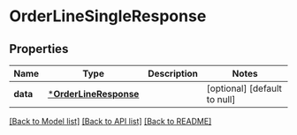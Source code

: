 # OrderLineSingleResponse

## Properties
Name | Type | Description | Notes
------------ | ------------- | ------------- | -------------
**data** | [***OrderLineResponse**](.md) |  | [optional] [default to null]

[[Back to Model list]](../README.md#documentation-for-models) [[Back to API list]](../README.md#documentation-for-api-endpoints) [[Back to README]](../README.md)



